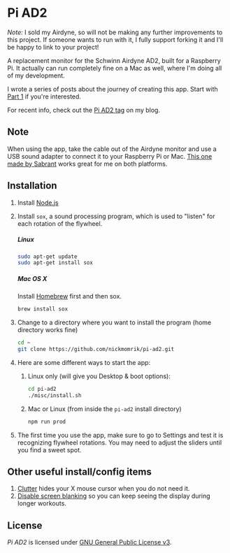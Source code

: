 # Pi AD2
*Note:* I sold my Airdyne, so will not be making any further improvements to this project. If someone wants to run with it, I fully support forking it and I'll be happy to link to your project!

A replacement monitor for the Schwinn Airdyne AD2, built for a Raspberry Pi. It actually can run completely fine on a Mac as well, where I'm doing all of my development.

I wrote a series of posts about the journey of creating this app. Start with [Part 1](https://nickmomrik.com/2016/11/25/building-a-better-interface-for-the-airdyne-ad2-with-a-raspberry-pi/) if you're interested.

For recent info, check out the [Pi AD2 tag](https://nickmomrik.com/tag/pi-ad2/) on my blog.

## Note
When using the app, take the cable out of the Airdyne monitor and use a USB sound adapter to connect it to your Raspberry Pi or Mac. [This one made by Sabrant](http://a.co/aTtDN68) works great for me on both platforms.

## Installation
1. Install [Node.js](https://nodejs.org/en/download/package-manager/)
1. Install `sox`, a sound processing program, which is used to "listen" for each rotation of the flywheel.

    ##### Linux

    ```bash
    sudo apt-get update
    sudo apt-get install sox
    ```

    ##### Mac OS X
    Install [Homebrew](http://brew.sh/) first and then sox.
    ```bash
    brew install sox
    ```
1. Change to a directory where you want to install the program (home directory works fine)

   ```bash
   cd ~
   git clone https://github.com/nickmomrik/pi-ad2.git
   ```
1. Here are some different ways to start the app:
    1. Linux only (will give you Desktop & boot options):

        ```bash
        cd pi-ad2
        ./misc/install.sh
        ```
    1. Mac or Linux (from inside the `pi-ad2` install directory)

        ```bash
        npm run prod
        ```
1. The first time you use the app, make sure to go to Settings and test it is recognizing flywheel rotations. You may need to adjust the sliders until you find a sweet spot.

## Other useful install/config items

1. [Clutter](https://wiki.archlinux.org/index.php/Unclutter) hides your X mouse cursor when you do not need it.
1. [Disable screen blanking](https://www.raspberrypi.org/forums/viewtopic.php?f=91&t=57552) so you can keep seeing the display during longer workouts.

## License
*Pi AD2* is licensed under [GNU General Public License v3](./LICENSE.md).
